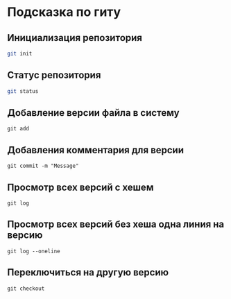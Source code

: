 # Подсказка по гиту

## Инициализация репозитория

```sh
git init
```

## Статус репозитория

```sh
git status
```
## Добавление версии файла в систему

```
git add
```

## Добавления комментария для версии

```
git commit -m "Message"
```

## Просмотр всех версий с хешем
```
git log
```

## Просмотр всех версий без хеша одна линия на версию
```
git log --oneline
```

## Переключиться на другую версию
```
git checkout
```